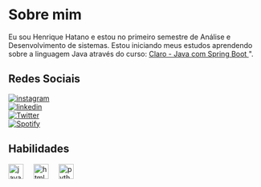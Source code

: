 <h1> Sobre mim</h1>
<p>  Eu sou Henrique Hatano e estou no primeiro semestre de Análise e Desenvolvimento de sistemas. Estou iniciando meus estudos aprendendo sobre a linguagem Java através do curso: 
  <a href="https://www.dio.me/bootcamp/coding-the-future-claro-java-spring-boot"> Claro - Java com Spring Boot
  </a>".
</p>

<h2> Redes Sociais </h2>

[![instagram](https://img.shields.io/badge/instagram-000?style=for-the-badge&logo=instagram&logoColor=pink)](https://www.instagram.com/hatano.henrique)
<br>
[![linkedin](https://img.shields.io/badge/linkedin-000?style=for-the-badge&logo=linkedin&logoColor=blue)](https://www.linkedin.com/in/henrique-koiti-souza-hatano-3962251a5/)
<br>
[![Twitter](https://img.shields.io/badge/X-000?style=for-the-badge&logo=X&logoColor=blue)](https://x.com/HenriHatano)
<br>
[![Spotify](https://img.shields.io/badge/Spotify-000?style=for-the-badge&logo=Spotify&logoColor=green)](https://www.linkedin.com/in/henrique-koiti-souza-hatano-3962251a5/)

<h2> Habilidades</h2>

<div align="left">
  <img src="https://skillicons.dev/icons?i=java" height="30" alt="java logo"  />
  <img width="12" />
  <img src="https://skillicons.dev/icons?i=html" height="30" alt="html5 logo"  />
  <img width="12" />
  <img src="https://skillicons.dev/icons?i=python" height="30" alt="python logo"  />
  <img width="12" />
</div>


